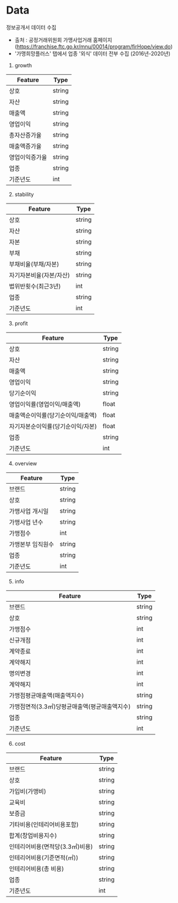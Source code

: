 # Data
정보공개서 데이터 수집
- 출처 : 공정거래위원회 가맹사업거래 홈페이지 (https://franchise.ftc.go.kr/mnu/00014/program/firHope/view.do)
- '가맹희망플러스' 탭에서 업종 '외식' 데이터 전부 수집 (2016년-2020년)

1. growth

|Feature|Type|
|------|---|
|상호|string|
|자산|string|
|매출액|string|
|영업이익|string|
|총자산증가율|string|
|매출액증가율|string|
|영업이익증가율|string|
|업종|string|
|기준년도|int|

2. stability

|Feature|Type|
|------|---|
|상호|string|
|자산|string|
|자본|string|
|부채|string|
|부채비율(부채/자본)|string|
|자기자본비율(자본/자산)|string|
|법위반횟수(최근3년)|int|
|업종|string|
|기준년도|int|

3. profit

|Feature|Type|
|------|---|
|상호|string|
|자산|string|
|매출액|string|
|영업이익|string|
|당기순이익|string|
|영업이익률(영업이익/매출액)|float|
|매출액순이익률(당기순이익/매출액)|float|
|자기자본순이익률(당기순이익/자본)|float|
|업종|string|
|기준년도|int|

4. overview

|Feature|Type|
|------|---|
|브랜드|string|
|상호|string|
|가맹사업 개시일|string|
|가맹사업 년수|string|
|가맹점수|int|
|가맹본부 임직원수|string|
|업종|string|
|기준년도|int|

5. info

|Feature|Type|
|------|---|
|브랜드|string|
|상호|string|
|가맹점수|int|
|신규개점|int|
|계약종료|int|
|계약해지|int|
|명의변경|int|
|계약해지|int|
|가맹점평균매출액(매출액지수)|string|
|가맹점면적(3.3㎡)당평균매출액(평균매출액지수)|string|
|업종|string|
|기준년도|int|

6. cost

|Feature|Type|
|------|---|
|브랜드|string|
|상호|string|
|가입비(가맹비)|string|
|교육비|string|
|보증금|string|
|기타비용(인테리어비용포함)|string|
|합계(창업비용지수)|string|
|인테리어비용(면적당(3.3㎡)비용)|string|
|인테리어비용(기준면적(㎡))|string|
|인테리어비용(총 비용)|string|
|업종|string|
|기준년도|int|
